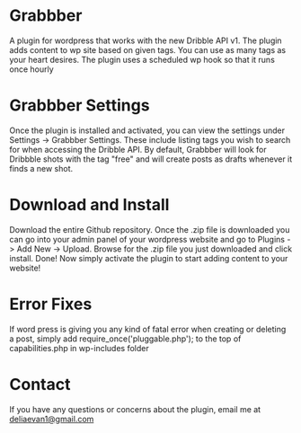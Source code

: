 # Grabbber
A plugin for wordpress that works with the new Dribble API v1. The plugin adds content to wp site based on given tags. You can use as many tags as your heart desires. The plugin uses a scheduled wp hook so that it runs once hourly

# Grabbber Settings
Once the plugin is installed and activated, you can view the settings under Settings -> Grabbber Settings. These include listing tags you wish to search for when accessing the Dribble API. By default, Grabbber will look for Dribbble shots with the tag "free" and will create posts as drafts whenever it finds a new shot.

# Download and Install
Download the entire Github repository. Once the .zip file is downloaded you can go into your admin panel of your wordpress website and go to Plugins -> Add New -> Upload. Browse for the .zip file you just downloaded and click install. Done! Now simply activate the plugin to start adding content to your website!

# Error Fixes
If word press is giving you any kind of fatal error when creating or deleting a post, simply add require_once('pluggable.php'); to the top of capabilities.php in wp-includes folder

# Contact
If you have any questions or concerns about the plugin, email me at deliaevan1@gmail.com
